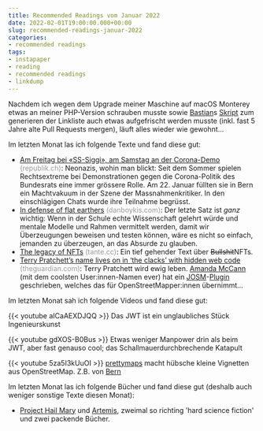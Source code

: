 ```yaml
---
title: Recommended Readings vom Januar 2022
date: 2022-02-01T19:00:00.000+00:00
slug: recommended-readings-januar-2022
categories:
- recommended readings
tags:
- instapaper
- reading
- recommended readings
- linkdump
---
```


Nachdem ich wegen dem Upgrade meiner Maschine auf macOS Monterey etwas an meiner PHP-Version schrauben musste sowie [Bastian](https://bastianwidmer.ch/v7/)s [Skript](https://github.com/dasrecht/pinboard-angelesen/commits/master) zum generieren der Linkliste auch etwas aufgefrischt werden musste (inkl. fast 5 Jahre alte Pull Requests mergen), läuft alles wieder wie gewohnt...

Im letzten Monat las ich folgende Texte und fand diese gut:

- [Am Freitag bei «SS-Siggi», am Samstag an der Corona-Demo](https://www.republik.ch/2022/01/29/am-freitag-bei-ss-siggi-am-samstag-an-der-corona-demo) <span style="color: #999999;">(republik.ch)</span>: Neonazis, wohin man blickt: Seit dem Sommer spielen Rechts­extreme bei Demonstrationen gegen die Corona-Politik des Bundesrats eine immer grössere Rolle. Am 22. Januar füllten sie in Bern ein Macht­vakuum in der Szene der Massnahmen­kritiker. In den einschlägigen Chats wurde ihre Teilnahme begrüsst.
- [In defense of flat earthers](http://danboykis.com/posts/flat-earth/) <span style="color: #999999;">(danboykis.com)</span>: Der letzte Satz ist *ganz* wichtig: Wenn in der Schule echte Wissenschaft gelehrt würde und mentale Modelle und Rahmen vermittelt werden, damit wir Überzeugungen beweisen und testen können, wäre es nicht so einfach, jemanden zu überzeugen, an das Absurde zu glauben.
- [The legacy of NFTs](https://tante.cc/2022/01/11/the-legacy-of-nfts/) <span style="color: #999999;">(tante.cc)</span>: Ein tief gehender Text über <del>Bullshit</del>NFTs.
- [Terry Pratchett’s name lives on in ‘the clacks’ with hidden web code](http://www.theguardian.com/books/shortcuts/2015/mar/17/terry-pratchetts-name-lives-on-in-the-clacks-with-hidden-web-code) <span style="color: #999999;">(theguardian.com)</span>: Terry Pratchett wird ewig leben. [Amanda McCann](https://www.openstreetmap.org/user/᚛ᚐᚋᚐᚅᚇᚐ᚜%20🏳%EF%B8%8F%E2%80%8D🌈) (mit dem coolsten User:innen-Namen ever) hat ein [JOSM](https://josm.openstreetmap.de)-[Plugin](https://github.com/amandasaurus/josm-pTerry) geschrieben, welches das für OpenStreetMapper:innen übernimmt...

Im letzten Monat sah ich folgende Videos und fand diese gut:

{{< youtube aICaAEXDJQQ >}}
Das JWT ist ein unglaubliches Stück Ingenieurskunst

{{< youtube gdXOS-B0Bus >}}
Etwas weniger Manpower drin als beim JWT, aber fast genauso cool; das Schallmauerdurchbrechende Katapult

{{< youtube 5za5I3kUuOI >}}
[prettymaps](https://github.com/marceloprates/prettymaps) macht hübsche kleine Vignetten aus OpenStreetMap.
Z.B. von [Bern](https://www.flickr.com/photos/habi/51914751779/)

Im letzten Monat las ich folgende Bücher und fand diese gut (deshalb auch weniger sonstige Texte diesen Monat):

- [Project Hail Mary](https://www.goodreads.com/book/show/54906250-project-hail-mary) und [Artemis](https://www.goodreads.com/book/show/50812451-artemis), zweimal so richting 'hard science fiction' und zwei packende Bücher.
